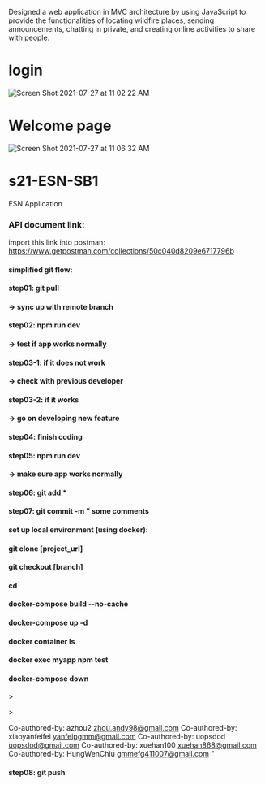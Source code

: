 Designed a web application in MVC architecture by using JavaScript to provide the functionalities of locating wildfire places, sending announcements, chatting in private, and creating online activities to share with people.

# login
![Screen Shot 2021-07-27 at 11 02 22 AM](https://user-images.githubusercontent.com/64296962/127205309-f53babb8-dcd4-43f6-b553-b57d8418e9f0.png)

# Welcome page
![Screen Shot 2021-07-27 at 11 06 32 AM](https://user-images.githubusercontent.com/64296962/127205411-1666b466-8c01-4767-8660-908f23540f8c.png)




# s21-ESN-SB1
ESN  Application

### API document link:
import this link into postman:\
https://www.getpostman.com/collections/50c040d8209e6717796b


#### simplified git flow:
#### step01: git pull
#### -> sync up with remote branch 
#### step02: npm run dev 
#### -> test if app works normally 
#### step03-1: if it does not work
#### -> check with previous developer 
#### step03-2: if it works 
#### -> go on developing new feature
#### step04: finish coding
#### step05: npm run dev 
#### -> make sure app works normally
#### step06: git add * 
#### step07: git commit -m " some comments

#### set up local environment (using docker):
#### git clone [project_url]
#### git checkout [branch]
#### cd 
#### docker-compose build --no-cache
#### docker-compose up -d 
#### docker container ls
#### docker exec myapp npm test
#### docker-compose down


\>

\>

Co-authored-by: azhou2 <zhou.andy98@gmail.com>
Co-authored-by: xiaoyanfeifei <yanfeipgmm@gmail.com>
Co-authored-by: uopsdod <uopsdod@gmail.com>
Co-authored-by: xuehan100 <xuehan868@gmail.com>
Co-authored-by: HungWenChiu <gmmefg411007@gmail.com>
"
#### step08: git push 
 
